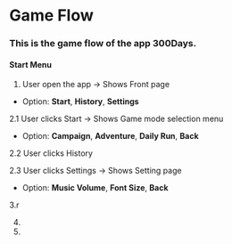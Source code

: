 # Game Flow

### This is the game flow of the app 300Days. 

#### Start Menu
1. User open the app -> Shows Front page 

  - Option: **Start**, **History**, **Settings** 

2.1 User clicks Start -> Shows Game mode selection menu 

  - Option: **Campaign**, **Adventure**, **Daily Run**, **Back**

2.2 User clicks History

2.3 User clicks Settings -> Shows Setting page

  - Option: **Music Volume**, **Font Size**, **Back**

3.r

4.

5.

